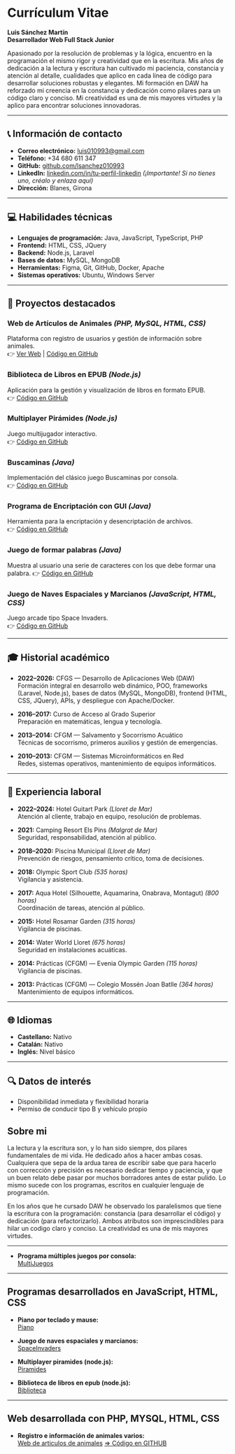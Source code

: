 # Currículum Vitae  
**Luis Sánchez Martín**  
**Desarrollador Web Full Stack Junior**

Apasionado por la resolución de problemas y la lógica, encuentro en la programación el mismo rigor y creatividad que en la escritura. Mis años de dedicación a la lectura y escritura han cultivado mi paciencia, constancia y atención al detalle, cualidades que aplico en cada línea de código para desarrollar soluciones robustas y elegantes. Mi formación en DAW ha reforzado mi creencia en la constancia y dedicación como pilares para un código claro y conciso. Mi creatividad es una de mis mayores virtudes y la aplico para encontrar soluciones innovadoras.

---

## 📞 Información de contacto

- **Correo electrónico:** luis010993@gmail.com  
- **Teléfono:** +34 680 611 347  
- **GitHub:** [github.com/lsanchez010993](https://github.com/lsanchez010993)  
- **LinkedIn:** [linkedin.com/in/tu-perfil-linkedin](https://linkedin.com/in/tu-perfil-linkedin) *(¡Importante! Si no tienes uno, créalo y enlaza aquí)*  
- **Dirección:** Blanes, Girona

---

## 💻 Habilidades técnicas

- **Lenguajes de programación:** Java, JavaScript, TypeScript, PHP  
- **Frontend:** HTML, CSS, JQuery  
- **Backend:** Node.js, Laravel  
- **Bases de datos:** MySQL, MongoDB  
- **Herramientas:** Figma, Git, GitHub, Docker, Apache  
- **Sistemas operativos:** Ubuntu, Windows Server

---

## 🚀 Proyectos destacados

### **Web de Artículos de Animales** *(PHP, MySQL, HTML, CSS)*  
Plataforma con registro de usuarios y gestión de información sobre animales.  
👉 [Ver Web](https://www.luissanchez.cat/) | [Código en GitHub](#)

### **Biblioteca de Libros en EPUB** *(Node.js)*  
Aplicación para la gestión y visualización de libros en formato EPUB.  
👉 [Código en GitHub](https://github.com/lsanchez010993/biblioteca.git)

### **Multiplayer Pirámides** *(Node.js)*  
Juego multijugador interactivo.  
👉 [Código en GitHub](https://github.com/lsanchez010993/Piramides.git)

### **Buscaminas** *(Java)*  
Implementación del clásico juego Buscaminas por consola.  
👉 [Código en GitHub](https://github.com/lsanchez010993/minas2024/)

### **Programa de Encriptación con GUI** *(Java)*  
Herramienta para la encriptación y desencriptación de archivos.  
👉 [Código en GitHub](https://github.com/lsanchez010993/EncriptarArchivos)

### **Juego de formar palabras** *(Java)*  
Muestra al usuario una serie de caracteres con los que debe formar una palabra.
👉 [Código en GitHub](https://github.com/lsanchez010993/ProgramaAprendizaje)

### **Juego de Naves Espaciales y Marcianos** *(JavaScript, HTML, CSS)*  
Juego arcade tipo Space Invaders.  
👉 [Código en GitHub](https://github.com/lsanchez010993/navesEspacio.git)

---

## 🎓 Historial académico

- **2022–2026:** CFGS — Desarrollo de Aplicaciones Web (DAW)  
  Formación integral en desarrollo web dinámico, POO, frameworks (Laravel, Node.js), bases de datos (MySQL, MongoDB), frontend (HTML, CSS, JQuery), APIs, y despliegue con Apache/Docker.

- **2016–2017:** Curso de Acceso al Grado Superior  
  Preparación en matemáticas, lengua y tecnología.

- **2013–2014:** CFGM — Salvamento y Socorrismo Acuático  
  Técnicas de socorrismo, primeros auxilios y gestión de emergencias.

- **2010–2013:** CFGM — Sistemas Microinformáticos en Red  
  Redes, sistemas operativos, mantenimiento de equipos informáticos.

---

## 💼 Experiencia laboral

- **2022–2024:** Hotel Guitart Park *(Lloret de Mar)*  
  Atención al cliente, trabajo en equipo, resolución de problemas.

- **2021:** Camping Resort Els Pins *(Malgrat de Mar)*  
  Seguridad, responsabilidad, atención al público.

- **2018–2020:** Piscina Municipal *(Lloret de Mar)*  
  Prevención de riesgos, pensamiento crítico, toma de decisiones.

- **2018:** Olympic Sport Club *(535 horas)*  
  Vigilancia y asistencia.

- **2017:** Aqua Hotel (Silhouette, Aquamarina, Onabrava, Montagut) *(800 horas)*  
  Coordinación de tareas, atención al público.

- **2015:** Hotel Rosamar Garden *(315 horas)*  
  Vigilancia de piscinas.

- **2014:** Water World Lloret *(675 horas)*  
  Seguridad en instalaciones acuáticas.

- **2014:** Prácticas (CFGM) — Evenia Olympic Garden *(115 horas)*  
  Vigilancia de piscinas.

- **2013:** Prácticas (CFGM) — Colegio Mossén Joan Batlle *(364 horas)*  
  Mantenimiento de equipos informáticos.

---

## 🌐 Idiomas

- **Castellano:** Nativo  
- **Catalán:** Nativo  
- **Inglés:** Nivel básico

---

## 🔍 Datos de interés

- Disponibilidad inmediata y flexibilidad horaria  
- Permiso de conducir tipo B y vehículo propio


## Sobre mi

La lectura y la escritura son, y lo han sido siempre, dos pilares fundamentales de mi vida. He dedicado años a hacer ambas cosas. Cualquiera que sepa de la ardua tarea de escribir sabe que para hacerlo con corrección y precisión es necesario dedicar tiempo y paciencia, y que un buen relato debe pasar por muchos borradores antes de estar pulido. Lo mismo sucede con los programas, escritos en cualquier lenguaje de programación.

En los años que he cursado DAW he observado los paralelismos que tiene la escritura con la programación: constancia (para desarrollar el código) y dedicación (para refactorizarlo). Ambos atributos son imprescindibles para hilar un codigo claro y conciso. La creatividad es una de mis mayores virtudes.

---


- **Programa múltiples juegos por consola:**  
  [MultiJuegos](https://github.com/lsanchez010993/MultiJuegos)



---
## Programas desarrollados en JavaScript, HTML, CSS

- **Piano por teclado y mause:**  
[Piano](https://github.com/lsanchez010993/Piano.git)

- **Juego de naves espaciales y marcianos:**  
[SpaceInvaders](https://github.com/lsanchez010993/navesEspacio.git)

- **Multiplayer piramides (node.js):**  
[Piramides](https://github.com/lsanchez010993/Piramides.git)


- **Biblioteca de libros en epub (node.js):**  
[Biblioteca](https://github.com/lsanchez010993/biblioteca.git)

---
## Web desarrollada con PHP, MYSQL, HTML, CSS

- **Registro e información de animales varios:**  
[Web de articulos de animales](https://www.luissanchez.cat/) [ => Código en GITHUB](https://github.com/lsanchez010993/ArticulosAnimales.git)


